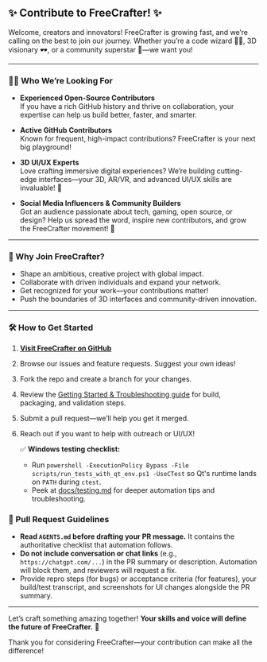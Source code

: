 ## ✨ Contribute to FreeCrafter! ✨

Welcome, creators and innovators! FreeCrafter is growing fast, and we’re calling on the best to join our journey. Whether you’re a code wizard 🧙‍♂️, 3D visionary 🕶️, or a community superstar 🌟—we want you!

---

### 👩‍💻 Who We’re Looking For

- **Experienced Open-Source Contributors**  
  If you have a rich GitHub history and thrive on collaboration, your expertise can help us build better, faster, and smarter.

- **Active GitHub Contributors**  
  Known for frequent, high-impact contributions? FreeCrafter is your next big playground!

- **3D UI/UX Experts**  
  Love crafting immersive digital experiences? We’re building cutting-edge interfaces—your 3D, AR/VR, and advanced UI/UX skills are invaluable! 🧩

- **Social Media Influencers & Community Builders**  
  Got an audience passionate about tech, gaming, open source, or design? Help us spread the word, inspire new contributors, and grow the FreeCrafter movement! 📢

---

### 🚀 Why Join FreeCrafter?

- Shape an ambitious, creative project with global impact.
- Collaborate with driven individuals and expand your network.
- Get recognized for your work—your contributions matter!
- Push the boundaries of 3D interfaces and community-driven innovation.

---

### 🛠️ How to Get Started

1. **[Visit FreeCrafter on GitHub](https://github.com/King-Darius/FreeCrafter)**
2. Browse our issues and feature requests. Suggest your own ideas!
3. Fork the repo and create a branch for your changes.
4. Review the [Getting Started & Troubleshooting guide](docs/getting_started_and_troubleshooting.md) for build, packaging, and validation steps.
5. Submit a pull request—we’ll help you get it merged.
6. Reach out if you want to help with outreach or UI/UX!

   ✅ **Windows testing checklist:**
   - Run `powershell -ExecutionPolicy Bypass -File scripts/run_tests_with_qt_env.ps1 -UseCTest` so Qt's runtime lands on `PATH` during `ctest`.
   - Peek at [docs/testing.md](docs/testing.md) for deeper automation tips and troubleshooting.

### 🧭 Pull Request Guidelines

- **Read `AGENTS.md` before drafting your PR message.** It contains the authoritative checklist that automation follows.
- **Do not include conversation or chat links** (e.g., `https://chatgpt.com/...`) in the PR summary or description. Automation will block them, and reviewers will request a fix.
- Provide repro steps (for bugs) or acceptance criteria (for features), your build/test transcript, and screenshots for UI changes alongside the PR summary.

---

Let’s craft something amazing together!
**Your skills and voice will define the future of FreeCrafter.** 🚀

Thank you for considering FreeCrafter—your contribution can make all the difference!

